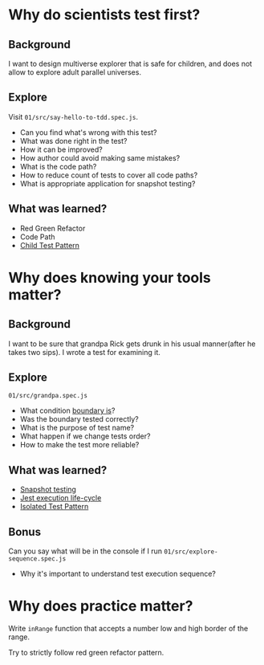# Why do scientists test first?

## Background
I want to design multiverse explorer that is safe for children,
and does not allow to explore adult parallel universes.

## Explore
Visit `01/src/say-hello-to-tdd.spec.js`.
* Can you find what's wrong with this test?
* What was done right in the test?
* How it can be improved?
* How author could avoid making same mistakes?
* What is the code path?
* How to reduce count of tests to cover all code paths?
* What is appropriate application for snapshot testing?

## What was learned?
* Red Green Refactor
* Code Path
* [Child Test Pattern](../patterns/child-test.md)

# Why does knowing your tools matter?

## Background
I want to be sure that grandpa Rick
gets drunk in his usual manner(after he takes two sips). 
I wrote a test for examining it.

## Explore
`01/src/grandpa.spec.js`
* What condition [boundary is](https://www.google.com/search?q=boundary+conditions+in+software+testing)?
* Was the boundary tested correctly?
* What is the purpose of test name?
* What happen if we change tests order?
* How to make the test more reliable?

## What was learned?
* [Snapshot testing](https://jestjs.io/docs/en/snapshot-testing)
* [Jest execution life-cycle](https://jestjs.io/docs/en/setup-teardown)
* [Isolated Test Pattern](../patterns/isolated-test.md)

## Bonus

Can you say what will be in the console if I run `01/src/explore-sequence.spec.js`
* Why it's important to understand test execution sequence?

# Why does practice matter?

Write `inRange` function that accepts a number low and high border of the range.

Try to strictly follow red green refactor pattern.
